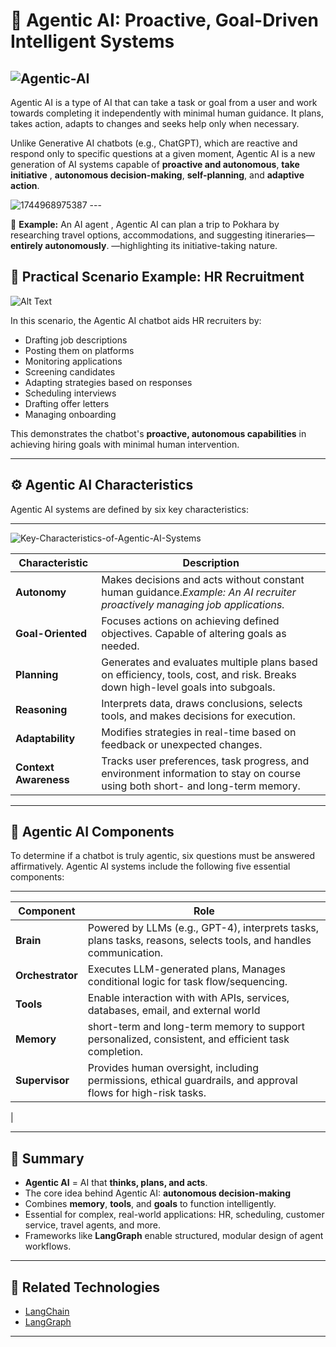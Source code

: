 # 🤖 Agentic AI: Proactive, Goal-Driven Intelligent Systems




![Agentic-AI](https://i.ibb.co/WNC6tPzG/Agentic-AI.png)
---


Agentic AI is a type of AI that can take a task or goal from a user and work towards completing  it independently  with minimal human guidance. It plans, takes action, adapts to changes  and seeks help only when necessary.

Unlike Generative AI chatbots (e.g., ChatGPT), which are reactive and respond only to specific questions at a given moment,
Agentic AI is a new generation of AI systems capable of **proactive and autonomous**, **take initiative** , **autonomous decision-making**, **self-planning**, and **adaptive action**. 

<img src="https://i.ibb.co/VcM1Gb01/1744968975387.png" alt="1744968975387" border="0">
---


🔁 **Example:** An AI agent , Agentic AI can plan a trip to Pokhara by researching travel options, accommodations, and  suggesting itineraries—**entirely autonomously**.
—highlighting its initiative-taking nature.

 

## 💼 Practical Scenario Example: HR Recruitment

<img src="https://i.ibb.co/VWzXJnht/Agentic-AI-HR-Recruiter-Process.png" alt="Alt Text" >


In this scenario, the Agentic AI chatbot aids HR recruiters by:

- Drafting job descriptions  
- Posting them on platforms  
- Monitoring applications  
- Screening candidates  
- Adapting strategies based on responses  
- Scheduling interviews  
- Drafting offer letters  
- Managing onboarding  

This demonstrates the chatbot's **proactive, autonomous capabilities** in achieving hiring goals with minimal human intervention.

---

## ⚙️ Agentic AI Characteristics

Agentic AI systems are defined by six key characteristics:

---

<img src="https://i.ibb.co/XZPHvRVs/Key-Characteristics-of-Agentic-AI-Systems.png" alt="Key-Characteristics-of-Agentic-AI-Systems" border="0">

| Characteristic        | Description                                                                 |
|------------------------|-----------------------------------------------------------------------------|
| **Autonomy**          |  Makes decisions and acts without constant human guidance._Example: An AI recruiter proactively managing job applications._              |
| **Goal-Oriented**     |  Focuses actions on achieving defined objectives. Capable of altering goals as needed.                                         |
| **Planning**          | Generates and evaluates multiple plans based on efficiency, tools, cost, and risk. Breaks down high-level goals into subgoals.                             |
| **Reasoning**         | Interprets data, draws conclusions, selects tools, and makes decisions for execution.
| **Adaptability**      | Modifies strategies in real-time based on feedback or unexpected changes.               |
| **Context Awareness** | Tracks user preferences, task progress, and environment information   to stay on course using both short- and long-term memory.  |

---



## 🧠 Agentic AI Components

To determine if a chatbot is truly agentic, six questions must be answered affirmatively. Agentic AI systems include the following five essential components:

---

| Component      | Role                                                                 |
|----------------|----------------------------------------------------------------------|
| **Brain**      | Powered by LLMs (e.g., GPT-4), interprets tasks, plans tasks, reasons, selects tools, and handles communication. |
| **Orchestrator** | Executes LLM-generated plans, Manages  conditional logic for task flow/sequencing. |
| **Tools**      | Enable interaction with with APIs, services, databases, email, and external world |
| **Memory**     | short-term and long-term memory to support personalized, consistent, and efficient task completion.   |
| **Supervisor** | Provides human oversight, including permissions, ethical guardrails, and approval flows for high-risk tasks.
 |


---



## 📌 Summary

- **Agentic AI** = AI that **thinks, plans, and acts**.
- The core idea behind Agentic AI: **autonomous decision-making**
- Combines **memory**, **tools**, and **goals** to function intelligently.
- Essential for complex, real-world applications: HR, scheduling, customer service, travel agents, and more.
- Frameworks like **LangGraph** enable structured, modular design of agent workflows.

---

## 📎 Related Technologies
- [LangChain](https://www.langchain.com/)
- [LangGraph](https://github.com/langchain-ai/langgraph)


---
